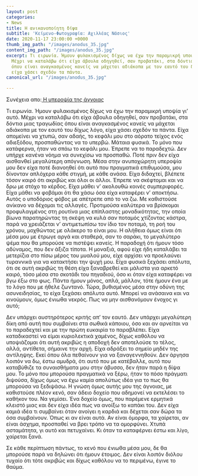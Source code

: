 ```yaml
---
layout: post
categories:
- News
title: Η ανικανοποίητη δίψα
subtitle: 'Κείμενο-Φωτογραφία: Αχιλλέας Νάσιος'
date: 2020-11-17 23:00:00 +0000
thumb_img_path: "/images/anodus_35.jpg"
content_img_path: "/images/anodus_35.jpg"
excerpt: Τι ειρωνία. Ήμουν φυλακισμένος δίχως να έχω την παραμικρή υποψία γι’ αυτό.
  Μέχρι να καταλάβω ότι είχα άβουλα οδηγηθεί, σαν προβατάκι, στα δόντια μιας τραγωδίας
  όπου είναι αναγκασμένος κανείς να μάχεται αδιάκοπα με τον εαυτό του δίχως λόγο,
  είχα χάσει σχεδόν τα πάντα.
canonical_url: "/images/anodus_35.jpg"

---
```

Συνέχεια απο:<a href="https://hocusphotus.com/posts/anodus-34/" target="blank"> Η υπεροψία της άγνοιας</a>

Τι ειρωνία. Ήμουν φυλακισμένος δίχως να έχω την παραμικρή υποψία γι’ αυτό. Μέχρι να καταλάβω ότι είχα άβουλα οδηγηθεί, σαν προβατάκι, στα δόντια μιας τραγωδίας όπου είναι αναγκασμένος κανείς να μάχεται αδιάκοπα με τον εαυτό του δίχως λόγο, είχα χάσει σχεδόν τα πάντα. Είχα απομείνει να χτυπώ, σαν αδαής, το κεφάλι μου στο αόρατο τείχος ενός αδιεξόδου, προσπαθώντας να το υπερβώ. Μάταια φυσικά. Το μόνο που κατάφερνα, ήταν να σπάω το κεφάλι μου. Έπρεπε να το παραδεχτώ. Δεν υπήρχε κανένα νόημα να συνεχίσω να προσπαθώ. Ποτέ πριν δεν είχα αισθανθεί μεγαλύτερη απόγνωση. Μέσα στην ανυποχώρητη υπεροψία μου δεν είχα ποτέ διανοηθεί ότι αυτό που πραγματικά επιθυμούσα, μου δίνονταν απλόχερα κάθε στιγμή, με κάθε ανάσα. Είχα διδαχτεί, βλέπετε τόσον καιρό ότι ακριβώς και όλοι οι άλλοι. Έπρεπε να σκέφτομαι και να δρω με στόχο το κέρδος. Είχα μάθει ν’ ακολουθώ κοινές συμπεριφορές. Είχα μάθει να φοβάμαι ότι θα χάσω όσα είχα καταφέρει ν’ αποκτήσω. Αυτός ο υποδόριος φόβος με απέτρεπε από το να ζω. Με καθιστούσε ανίκανο να δέχομαι τις αλλαγές. Προτιμούσα καλύτερα να βρίσκομαι προφυλαγμένος στη ρουτίνα μιας επίπλαστης μοναδικότητας, την οποία βίωνα παρατηρώντας τη σκέψη να κυλά σαν ποταμός χτίζοντας κάστρα, παρά να χρειάζεται ν’ αντιμετωπίσω τον ίδιο τον ποταμό, τη ροή του χρόνου, μοχθώντας με ολάκερο το είναι μου. Η αλήθεια όμως είναι ότι μέσα μου με έτρωγε αργά και σταθερά, σαν το σαράκι, το μεγαλύτερο ψέμα που θα μπορούσε να πιστέψει κανείς. Η παραδοχή ότι ήμουν τόσο αδύναμος, που δεν άξιζα τίποτα. Η μοναξιά, αφού είχε ήδη καταλάβει τα μετερίζια στο πίσω μέρος του μυαλού μου, είχε αρχίσει να προελαύνει τυραννικά για να κατακτήσει την ψυχή μου. Είχα φυσικά ξεχάσει απόλυτα, ότι σε αυτή ακριβώς τη θέση είχα ξαναβρεθεί και μάλιστα για αρκετό καιρό, τόσο μέσα στο σκοτάδι του πηγαδιού, όσο κι όταν είχα καταφέρει να βγω έξω στο φως. Πάντα ήμουν μόνος, απλά, μάλλον, τότε ήμουν ένα με το λόγο που με ήθελε ζωντανό. Τώρα, βυθισμένος μέσα στην οδύνη της ασυνειδησίας, το είχα ξεχάσει απόλυτα αυτό. Μπορεί να ανάσαινα και να κινούμουν, όμως ένιωθα νεκρός. Πως να μην αισθανόμουν ένοχος γι αυτό;

Δεν υπάρχει αυστηρότερος κριτής απ’ τον εαυτό. Δεν υπάρχει μεγαλύτερη δίκη από αυτή που συμβαίνει στα σωθικά κάποιου, όσο και αν αρνείται να το παραδεχτεί και με την πρώτη ευκαιρία το παραβλέπει. Είχα καταδικαστεί να είμαι κυριολεκτικά χαμένος, δίχως καθόλου να υποψιάζομαι ότι αυτή ακριβώς η αποδοχή δεν αποτελούσε το τέλος, αλλά, αντίθετα, σήμαινε την αρχή. Είχα αδράξει το σημείο μηδέν της αντίληψης. Εκεί όπου όλα πεθαίνουν για να ξαναγεννηθούν. Δεν άργησα λοιπόν να δω, έστω αμυδρά, ότι αυτό που με κατέβαλλε, αυτό που καταβύθιζε τα συναισθήματα μου στην άβυσσο, δεν ήταν παρά η δίψα μου. Το μόνο που μπορούσα πραγματικά να ξέρω, ήταν το πόσο πράγματι διψούσα, δίχως όμως να έχω καμία απολύτως ιδέα για το πως θα μπορούσα να ξεδιψάσω. Η γνώση όμως αυτής μου της άγνοιας, με καθιστούσε πλέον κενό, σαν άδειο δοχείο που αδημονεί να εκτελέσει το καθήκον του. Να γεμίσει. Ένα δοχείο όμως, που παρέμενε ερμητικά κλειστό μιας και δεν είχα ιδέα πως να ανοίξω το καπάκι του. Δεν είχα καμιά ιδέα τι συμβαίνει όταν ανοίγει η καρδιά και δέχεται σαν δώρα τα όσα συμβαίνουν. Όπως κι αν είναι αυτά. Αν είναι όμορφα, τα χαίρεται, αν είναι άσχημα, προσπαθεί να βρει τρόπο να τα ομορφύνει. Χτυπά ασταμάτητα, γι αυτό και πετυχαίνει. Κι όταν τα καταφέρνει έστω και λίγο, χαίρεται ξανά.

Σε κάθε περίπτωση πάντως, το κενό που ένιωθα μέσα μου, δε θα μπορούσε παρά να δηλώνει ότι ήμουν έτοιμος. Δεν είναι λοιπόν διόλου τυχαίο ότι τότε ακριβώς και δίχως καθόλου να το περιμένω, έγινε το θαύμα.